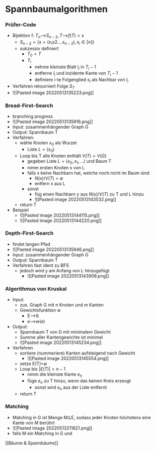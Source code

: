 # Spannbaumalgorithmen
### Prüfer-Code
+ Bijektion f: $T_n$-->$S_{n-2}, T$-->$f(T)=s$
	+ $S_{n-2}=\{s=(s_1s2....s_{n-2}),s_i∈[n]\}$
	+ sukzessiv definiert
		+ $T_0=T$
		+ $T_i$
			+ nehme kleinste Blatt $l_i$ in $T_i-1$
			+ entferne $l_i$  und inzidente Kante von $T_i-1$
			+ definiere i-te Folgenglied $s_i$ als Nachbar von $l_i$
+ Verfahren retourniert Folge $S_T$
+ ![[Pasted image 20220513135223.png]]

###  Bread-First-Search
+ branching progress
+ ![[Pasted image 20220513135916.png]]
+ Input: zusammenhängender Graph G
+ Output: Spannbaum T
+ Verfahren:
	+ wähle Knoten $x_0$ als Wurzel
		+ Liste $L=(x_0)$
	+ Loop bis T alle Knoten enthält $V(T)=V(G)$
		+ gegeben Liste $L=(x_0,x_1,...)$ und Baum T
		+ nimm ersten Knoten x von L
		+ falls x keine Nachbarn hat, welche noch nicht im Baum sind
			+ $N(x)/V(T)=∅$
			+ entfern x aus L
		+ sonst
			+ füg einen Nachbarn y aus $N(x)/V(T)$ zu T und L hinzu
			+ ![[Pasted image 20220513143532.png]]
	+ return T
+ Beispiel
	+ ![[Pasted image 20220513144115.png]]
	+ ![[Pasted image 20220513144220.png]]

### Depth-First-Search
+ findet langen Pfad
+ ![[Pasted image 20220513135946.png]]
+ Input: zusammenhängender Graph G
+ Output: Spannbaum T
+ Verfahren fast ident zu BFS
	+ jedoch wird y am Anfang von L hinzugefügt
		+ ![[Pasted image 20220513143908.png]]

### Algorithmus von Kruskal
+ Input: 
	+ zus. Graph G mit n Knoten und m Kanten
	+ Gewichtsfunktion w
		+ E-->ℝ
		+ e-->w(e)
+ Output:
	+ Spannbaum T von G mit minimalem Gewicht
	+ Summe aller Kantengewichte ist minimal
	+ ![[Pasted image 20220513145234.png]]
+ Verfahren
	+ sortiere (nummeriere) Kanten aufsteigend nach Gewicht
		+ ![[Pasted image 20220513145554.png]]
	+ setze E(T)=∅
	+ Loop bis $|E(T)|=n-1$
		+ nimm die kleinste Kante $e_n$
		+ füge $e_n$ zu T hinzu, wenn das keinen Kreis erzeugt
			+ sonst wird $e_n$ aus der Liste entfernt
	+ return T

### Matching
+ Matching in G ist Menge M⊆E, sodass jeder Knoten höchstens eine Kante von M berührt
+ ![[Pasted image 20220513211821.png]]
+ falls M ein Matching in G und 

[[Bäume & Spannbäume]]